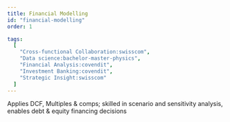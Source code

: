 ```yaml
---
title: Financial Modelling
id: "financial-modelling"
order: 1

tags:
  [
    "Cross-functional Collaboration:swisscom",
    "Data science:bachelor-master-physics",
    "Financial Analysis:covendit",
    "Investment Banking:covendit",
    "Strategic Insight:swisscom"
  ]
---
```


Applies DCF, Multiples & comps; skilled in scenario and sensitivity analysis, enables debt & equity financing decisions

